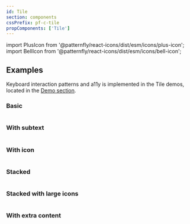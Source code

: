 ```yaml
---
id: Tile
section: components
cssPrefix: pf-c-tile
propComponents: ['Tile']
---
```


import PlusIcon from '@patternfly/react-icons/dist/esm/icons/plus-icon';
import BellIcon from '@patternfly/react-icons/dist/esm/icons/bell-icon';

## Examples

Keyboard interaction patterns and a11y is implemented in the Tile demos, located in the [Demo section](/components/tile/react-demos).

### Basic

```ts file="./TileBasic.tsx"
```

### With subtext

```ts file="./TileWithSubtext.tsx"
```

### With icon

```ts file="./TileWithIcon.tsx"
```

### Stacked

```ts file="./TileStacked.tsx"
```

### Stacked with large icons

```ts file="./TileStackedWithLargeIcons.tsx"
```

### With extra content

```ts file="./TileWithExtraContent.tsx"
```
